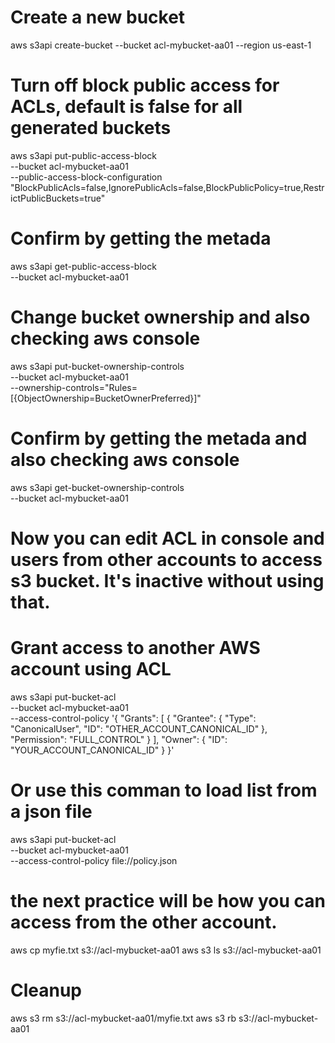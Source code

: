 # Create a new bucket

aws s3api create-bucket --bucket acl-mybucket-aa01 --region us-east-1 

# Turn off block public access for ACLs, default is false for all generated buckets
aws s3api put-public-access-block \
--bucket acl-mybucket-aa01 \
--public-access-block-configuration "BlockPublicAcls=false,IgnorePublicAcls=false,BlockPublicPolicy=true,RestrictPublicBuckets=true"

# Confirm by getting the metada
aws s3api get-public-access-block \
--bucket acl-mybucket-aa01

# Change bucket ownership and also checking aws console
aws s3api put-bucket-ownership-controls \
--bucket acl-mybucket-aa01 \
--ownership-controls="Rules=[{ObjectOwnership=BucketOwnerPreferred}]"

# Confirm by getting the metada and also checking aws console
aws s3api get-bucket-ownership-controls \
--bucket acl-mybucket-aa01

# Now you can edit ACL in console and users from other accounts to access s3 bucket. It's inactive without using that. 
# Grant access to another AWS account using ACL

aws s3api put-bucket-acl \
--bucket acl-mybucket-aa01 \
--access-control-policy '{
  "Grants": [
    {
      "Grantee": {
        "Type": "CanonicalUser",
        "ID": "OTHER_ACCOUNT_CANONICAL_ID"
      },
      "Permission": "FULL_CONTROL"
    }
  ],
  "Owner": {
    "ID": "YOUR_ACCOUNT_CANONICAL_ID"
  }
}'

# Or use this comman to load list from a json file
aws s3api put-bucket-acl \
--bucket acl-mybucket-aa01 \
--access-control-policy file://policy.json

# the next practice will be how you can access from the other account.
aws cp myfie.txt s3://acl-mybucket-aa01
aws s3 ls s3://acl-mybucket-aa01



# Cleanup
aws s3 rm s3://acl-mybucket-aa01/myfie.txt
aws s3 rb s3://acl-mybucket-aa01
